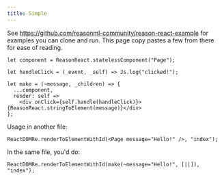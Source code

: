 ```yaml
---
title: Simple
---
```


See https://github.com/reasonml-community/reason-react-example for examples you can clone and run. This page copy pastes a few from there for ease of reading.

```reason
let component = ReasonReact.statelessComponent("Page");

let handleClick = (_event, _self) => Js.log("clicked!");

let make = (~message, _children) => {
  ...component,
  render: self =>
    <div onClick={self.handle(handleClick)}>{ReasonReact.stringToElement(message)}</div>
};
```

Usage in another file:

```reason
ReactDOMRe.renderToElementWithId(<Page message="Hello!" />, "index");
```

In the same file, you'd do:

```reason
ReactDOMRe.renderToElementWithId(make(~message="Hello!", [||]), "index");
```
